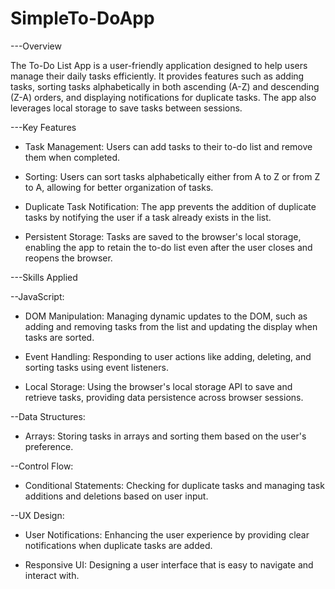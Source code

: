 # SimpleTo-DoApp

---Overview

The To-Do List App is a user-friendly application designed to help users manage their daily tasks efficiently. It provides features such as adding tasks, sorting tasks alphabetically in both ascending (A-Z) and descending (Z-A) orders, and displaying notifications for duplicate tasks. The app also leverages local storage to save tasks between sessions.



---Key Features

- Task Management: Users can add tasks to their to-do list and remove them when completed.

- Sorting: Users can sort tasks alphabetically either from A to Z or from Z to A, allowing for better organization of tasks.

- Duplicate Task Notification: The app prevents the addition of duplicate tasks by notifying the user if a task already exists in the list.

- Persistent Storage: Tasks are saved to the browser's local storage, enabling the app to retain the to-do list even after the user closes and reopens the browser.



---Skills Applied

--JavaScript:

- DOM Manipulation: Managing dynamic updates to the DOM, such as adding and removing tasks from the list and updating the display when tasks are sorted.

- Event Handling: Responding to user actions like adding, deleting, and sorting tasks using event listeners.

- Local Storage: Using the browser's local storage API to save and retrieve tasks, providing data persistence across browser sessions.



--Data Structures:

- Arrays: Storing tasks in arrays and sorting them based on the user's preference.



--Control Flow:

- Conditional Statements: Checking for duplicate tasks and managing task additions and deletions based on user input.



--UX Design:

- User Notifications: Enhancing the user experience by providing clear notifications when duplicate tasks are added.

- Responsive UI: Designing a user interface that is easy to navigate and interact with.
